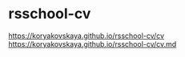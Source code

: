 # rsschool-cv
https://koryakovskaya.github.io/rsschool-cv/cv
https://koryakovskaya.github.io/rsschool-cv/cv.md
